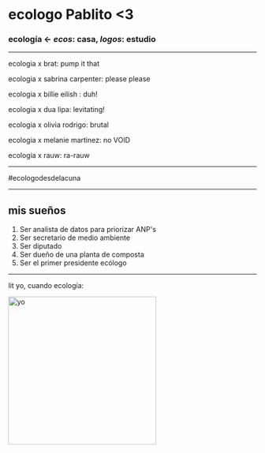 # ecologo Pablito  <3

### ecología <- _ecos_: casa, _logos_: estudio

----------------------
ecologia x brat: pump it that

ecologia x sabrina carpenter: please please

ecologia x billie eilish : duh!

ecologia x dua lipa: levitating!

ecologia x olivia rodrigo: brutal

ecologia x melanie martinez: no VOID

ecologia x rauw: ra-rauw

-----------------------

 #ecologodesdelacuna

----------------------

## mis sueños

1. Ser analista de datos para priorizar ANP's
2. Ser secretario de medio ambiente
3. Ser diputado
4. Ser dueño de una planta de composta
5. Ser el primer presidente ecólogo

------------------------

lit yo, cuando ecología:

<img src="D:/Informatica_ecologica/Imagenes/lol4.gif" alt="yo" width="300px">

